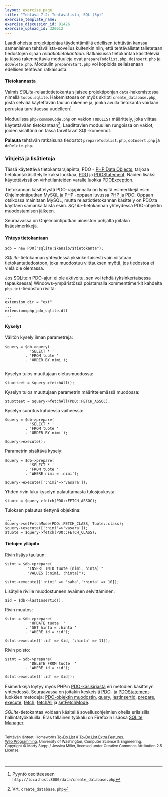 ```yaml
---
layout: exercise_page
title: "Tehtävä 7.2: Tehtävälista, SQL (5p)"
exercise_template_name: 
exercise_discussion_id: 81426
exercise_upload_id: 320612
---
```


Laadi [oheista projektipohjaa][pohja] täydentämällä [edellisen tehtävän](../tehtava71) kanssa samanlainen tehtävälista-sovellus kuitenkin niin, että tehtävälistat talletetaan tiedostojen sijaan *relaatiotietokantaan*. Ratkaisussa tietokantaa käsitteleviä ja tässä rakennettavia moduuleja ovat `prepareTodolist.php`, `doInsert.php` ja `doDelete.php`. Moduulin `prepareStart.php` voi kopioida sellaisenaan edellisen tehtävän ratkaisusta.


[pohja]: https://moodle2.tut.fi/mod/resource/view.php?id=320579

#### Tietokannasta

Valmis *SQLite*-relaatiotietokanta sijaisee projektipohjan `data`-hakemistossa nimellä `todos.sqlite`. Hakemistossa on myös skripti `create_database.php`, josta selviää käytettävän taulun rakenne ja, jonka avulla tietokanta voidaan perustaa tarvittaessa uudelleen[^1]. 

Moduulissa `php/commonCode.php` on vakion `TODOLIST` määrittely, joka viittaa käytettävään tietokantaan[^2]. Laadittavien moduulien rungoissa on vakiot, joiden sisältönä on tässä tarvittavat SQL-komennot.

[^1]: Pyyntö osoitteeseen `http://localhost:8000/data/create_database.php`
[^2]: Vrt. `create_database.php`

**Palauta** tehtävän ratkaisuna tiedostot `prepareTodolist.php`, `doInsert.php` ja `doDelete.php`.


### Vihjeitä ja lisätietoja


Tässä käytettävä tietokantarajapinta, PDO - [PHP Data Objects][pdoman], tarjoaa tietokantakäsittelylle kaksi luokkaa, [PDO][PDO] ja [PDOStatement][PDOStatement]. Näiden lisäksi käytettävissä on virhetilanteiden varalle luokka [PDOException][PDOException].

Tietokannan käsittelystä PDO-rajapinnalla on lyhyitä esimerkkejä esim. Ohjelmointiputkan [MySQL ja PHP][mjp] -oppaan luvussa [PHP ja PDO][pp]. Oppaan otsikossa mainitaan MySQL, mutta relaatiotietokannan käsittely on PDO:ta käyttäen samankaltaista esim. *SQLite*-tietokannan yhteydessä PDO-objektin muodostamisen jälkeen.

[mjp]: http://www.ohjelmointiputka.net/oppaat/opas.php?tunnus=mysqlphp01
[pp]: http://www.ohjelmointiputka.net/oppaat/opas.php?tunnus=mysqlphp02

Seuraavassa on Ohjelmointiputkan aineiston pohjalta joitakin lisäesimerkkejä.


#### Yhteys tietokantaan

~~~
$db = new PDO("sqlite:$kansio/$tietokanta");
~~~

*SQLite*-tietokannan yhteydessä yksinkertaisesti vain viitataan tietokantatiedostoon, joka muodostuu viittauksen myötä, jos tiedostoa ei vielä ole olemassa.

Jos SQLite:n PDO-ajuri ei ole aktivoitu, sen voi tehdä (yksinkertaisessa tapauksessa) Windows-ympäristössä poistamalla kommenttimerkit kahdelta `php.ini`-tiedoston riviltä:

~~~
...
extension_dir = "ext"
...
extension=php_pdo_sqlite.dll
...
~~~


#### Kyselyt

Välitön kysely ilman parametreja:

~~~
$query = $db->query(
           'SELECT * '
         . 'FROM tuote '
         . 'ORDER BY nimi');         
  
~~~

Kyselyn tulos muuttujaan oletusmuodossa:

~~~
$tuotteet = $query->fetchAll(); 
~~~

Kyselyn tulos muuttujaan parametrin määrittelemässä muodossa:

~~~
$tuotteet = $query->fetchAll(PDO::FETCH_ASSOC); 
~~~

Kyselyn suoritus kahdessa vaiheessa:

~~~
$query = $db->prepare(
           'SELECT * '
         . 'FROM tuote '
         . 'ORDER BY nimi');         

$query->execute();  
~~~

Parametrin sisältävä kysely:

~~~
$query = $db->prepare(
           'SELECT * '
         . 'FROM tuote '
         . 'WHERE nimi = :nimi');         

$query->execute([':nimi'=>'vasara']);  
~~~

Yhden rivin luku kyselyn palauttamasta tulosjoukosta:

~~~
$tuote = $query->fetch(PDO::FETCH_ASSOC); 
~~~

Tuloksen palautus tiettynä objektina:

~~~
...
$query->setFetchMode(PDO::FETCH_CLASS, Tuote::class);
$query->execute([':nimi'=>'vasara']);
$tuote = $query->fetch(PDO::FETCH_CLASS);   
~~~

#### Tietojen ylläpito

Rivin lisäys tauluun:

~~~
$stmt = $db->prepare(
          "INSERT INTO tuote (nimi, hinta) "
        . "VALUES (:nimi, :hinta)");

$stmt->execute([':nimi' => 'saha',':hinta' => 10]);
~~~

Lisätylle riville muodostuneen avaimen selvittäminen:

~~~
$id = $db->lastInsertId();
~~~

Rivin muutos:

~~~
$stmt = $db->prepare(
           'UPDATE tuote  '
         . 'SET hinta = :hinta '
         . 'WHERE id = :id');
 
$stmt->execute([':id' => $id, ':hinta' => 11]);
~~~

Rivin poisto:

~~~
$stmt = $db->prepare(
           'DELETE FROM tuote  '
         . 'WHERE id = :id');
 
$stmt->execute([':id' => $id]);
~~~


Esimerkkejä löytyy myös PHP:n [PDO-käsikirjasta][pdoman] eri metodien käsittelyn yhteydessä. Seuraavassa on joitakin keskeisiä [PDO][PDO]- ja [PDOStatement][PDOStatement]-luokkien metodeja: [PDO-objektin muodostin][construct], [query][query], [lastInsertId][lastInsertId], [prepare][prepare], [execute][execute], [fetch][fetch], [fetchAll][fetchAll] ja [setFetchMode][setFetchMode].

[pdoman]: http://php.net/manual/en/book.pdo.php
[construct]: http://php.net/manual/en/pdo.construct.php
[query]: http://php.net/manual/en/pdo.query.php
[lastInsertId]: http://php.net/manual/en/pdo.lastinsertid.php
[prepare]: http://php.net/manual/en/pdo.prepare.php
[execute]: http://php.net/manual/en/pdostatement.execute.php
[fetch]: http://php.net/manual/en/pdostatement.fetch.php
[fetchAll]: http://php.net/manual/en/pdostatement.fetchall.php
[setFetchMode]: http://php.net/manual/en/pdostatement.setfetchmode.php

[PDO]: http://php.net/manual/en/class.pdo.php
[PDOStatement]: http://php.net/manual/en/class.pdostatement.php
[PDOException]: http://php.net/manual/en/class.pdoexception.php


*SQLite*-tietokantaa voidaan käsitellä sovellusohjelmien ohella erilaisilla hallintatyökaluilla. Eräs tällainen työkalu on Firefoxin lisäosa [SQLite Manager](https://addons.mozilla.org/fi/firefox/addon/sqlite-manager/).



<br/><small>
Tehtävän lähteet: Homeworks [To-Do List][todo] & [To-Do List Extra Features][extra].<br/> 
[Web Programming][cse154], University of Washington, Computer Science & Engineering.<br/>
Copyright © Marty Stepp / Jessica Miller, licensed under Creative Commons Attribution 2.5 License.
</small>

[todo]: https://moodle2.tut.fi/mod/resource/view.php?id=320576
[extra]: https://moodle2.tut.fi/mod/resource/view.php?id=320577

[cse154]:https://courses.cs.washington.edu/courses/cse154/


<br/>